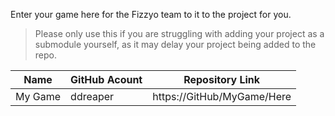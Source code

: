 Enter your game here for the Fizzyo team to it to the project for you.

> Please only use this if you are struggling with adding your project as a submodule yourself, as it may delay your project being added to the repo.


Name|GitHub Acount|Repository Link
---|---|---|
My Game | ddreaper | https://GitHub/MyGame/Here
